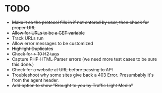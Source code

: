 TODO
====

* ~~Make it so the protocol fills in if not entered by user, then check for proper URL~~
* ~~Allow for URLs to be a GET variable~~
* Track URLs run
* Allow error messages to be customized
* ~~Highlight Duplicates~~
* ~~Check for > 10 H2 tags~~
* Capture PHP-HTML-Parser errors (we need more test cases to be sure this done.)
* ~~Check for a website at URL before passing to API~~
* Troubleshoot why some sites give back a 403 Error. Presumbably it's from the agent header.
* ~~Add option to show "Brought to you by Traffic Light Media"~~